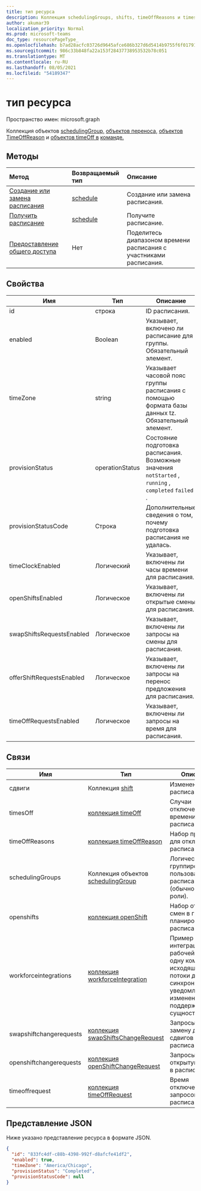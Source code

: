 ```yaml
---
title: тип ресурса
description: Коллекция schedulingGroups, shifts, timeOffReasons и timesOff в команде.
author: akumar39
localization_priority: Normal
ms.prod: microsoft-teams
doc_type: resourcePageType_
ms.openlocfilehash: b7ad28acfc03726d9645afce686b327d6d5414b9755f6f01791e21b544a5d8e4
ms.sourcegitcommit: 986c33b848fa22a153f28437738953532b78c051
ms.translationtype: MT
ms.contentlocale: ru-RU
ms.lasthandoff: 08/05/2021
ms.locfileid: "54189347"
---
```

# <a name="schedule-resource-type"></a>тип ресурса

Пространство имен: microsoft.graph

Коллекция объектов [schedulingGroup,](schedulinggroup.md) [объектов переноса,](shift.md) [объектов TimeOffReason](timeoffreason.md) и [объектов timeOff в](timeoff.md) [команде.](../resources/team.md) 

## <a name="methods"></a>Методы

| Метод       | Возвращаемый тип  |Описание|
|:---------------|:--------|:----------|
|[Создание или замена расписания](../api/team-put-schedule.md) | [schedule](schedule.md) | Создание или замена расписания.|
|[Получить расписание](../api/schedule-get.md) | [schedule](schedule.md) | Получите расписание.|
|[Предоставление общего доступа](../api/schedule-share.md) | Нет | Поделитесь диапазоном времени расписания с участниками расписания.|

## <a name="properties"></a>Свойства
|Имя                   |Тип           |Описание                                                                                                                                      |
|-----------------------|---------------|-------------------------------------------------------------------------------------------------------------------------------------------------|
| id                    |строка  |ID расписания.|
| enabled               |Boolean    | Указывает, включено ли расписание для группы. Обязательный элемент.|
| timeZone              |string  | Указывает часовой пояс группы расписания с помощью формата базы данных tz. Обязательный элемент.|
| provisionStatus       |operationStatus    | Состояние подготовка расписания. Возможные значения `notStarted` , `running` , `completed` `failed` . |
| provisionStatusCode   |Строка  | Дополнительные сведения о том, почему подготовка расписания не удалась. |
| timeClockEnabled                  |Логический  | Указывает, включены ли часы времени для расписания.             |
| openShiftsEnabled                 |Логическое  | Указывает, включены ли открытые смены для расписания.             | 
| swapShiftsRequestsEnabled                 |Логическое| Указывает, включены ли запросы на смены для расписания.             |
| offerShiftRequestsEnabled                 |Логическое  | Указывает, включены ли запросы на перенос предложения для расписания.             | 
| timeOffRequestsEnabled                    |Логическое | Указывает, включены ли запросы на время для расписания.             | 



## <a name="relationships"></a>Связи
|Имя                   |Тип           |Описание                                                                                                                                      |
|-----------------------|---------------|-------------------------------------------------------------------------------------------------------------------------------------------------|
| сдвиги   | Коллекция [shift](shift.md)  | Изменения в расписании. |
| timesOff   |[коллекция timeOff](timeoff.md)  | Случаи отключения времени в расписании. |
| timeOffReasons   |[коллекция timeOffReason](timeoffreason.md)  | Набор причин для отключки в расписании. |
| schedulingGroups   |Коллекция объектов [schedulingGroup](schedulinggroup.md)  | Логическая группировка пользователей в расписании (обычно по роли). |
| openshifts   |[коллекция openShift](openshift.md) | Набор открытых смен в группе планирования в расписании. |
| workforceintegrations   |[коллекция workforceIntegration](workforceintegration.md)  | Пример интеграции рабочей силы в одну команду с исходящие потоки данных в синхронных уведомлениях об изменениях (для поддерживаемых сущностям). |
| swapshiftchangerequests   |[коллекция swapShiftsChangeRequest](swapshiftschangerequest.md)  | Запросы на замену для сдвигов в расписании. |
| openshiftchangerequests   |[коллекция openShiftChangeRequest](openshiftchangerequest.md)  | Запросы на открытую смену в расписании. |
| timeoffrequest   |[коллекция timeOffRequest](timeoffrequest.md)  | Время отключения запросов в расписании. |

## <a name="json-representation"></a>Представление JSON

Ниже указано представление ресурса в формате JSON.

<!-- {
  "blockType": "resource",
  "keyProperty": "id",
  "@odata.type": "microsoft.graph.schedule"
}-->

```json
{
  "id": "833fc4df-c88b-4398-992f-d8afcfe41df2",
  "enabled": true,
  "timeZone": "America/Chicago",
  "provisionStatus": "Completed",
  "provisionStatusCode": null
}
```


<!-- uuid: 8fcb5dbc-d5aa-4681-8e31-b001d5168d79
2015-10-25 14:57:30 UTC -->
<!--
{
  "type": "#page.annotation",
  "description": "schedule resource",
  "keywords": "",
  "section": "documentation",
  "tocPath": "",
  "suppressions": []
}
-->

